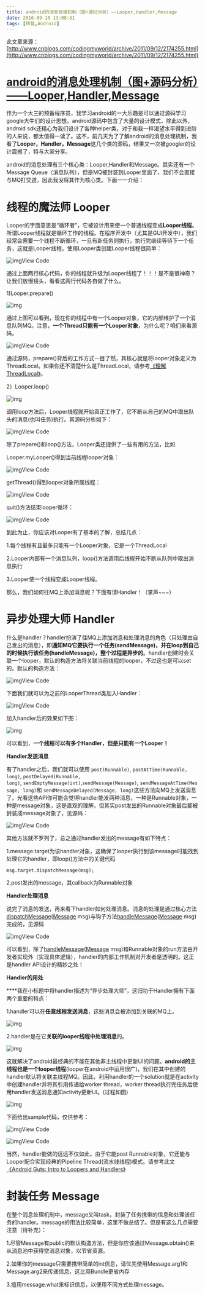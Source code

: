 ```yaml
---
title: android的消息处理机制（图+源码分析）——Looper,Handler,Message
date: 2016-09-10 13:08:51
tags: [转载,Android]
---
```


此文章来源：[http://www.cnblogs.com/codingmyworld/archive/2011/09/12/2174255.html](http://www.cnblogs.com/codingmyworld/archive/2011/09/12/2174255.html)

# [android的消息处理机制（图+源码分析）——Looper,Handler,Message](http://www.cnblogs.com/codingmyworld/archive/2011/09/14/2174255.html)

作为一个大三的预备程序员，我学习android的一大乐趣是可以通过源码学习google大牛们的设计思想。android源码中包含了大量的设计模式，除此以外，android sdk还精心为我们设计了各种helper类，对于和我一样渴望水平得到进阶的人来说，都太值得一读了。这不，前几天为了了解android的消息处理机制，我看了**Looper，Handler，Message**这几个类的源码，结果又一次被googler的设计震撼了，特与大家分享。

android的消息处理有三个核心类：Looper,Handler和Message。其实还有一个Message Queue（消息队列），但是MQ被封装到Looper里面了，我们不会直接与MQ打交道，因此我没将其作为核心类。下面一一介绍：

# 线程的魔法师 Looper

Looper的字面意思是“循环者”，它被设计用来使一个普通线程变成**Looper线程**。所谓Looper线程就是循环工作的线程。在程序开发中（尤其是GUI开发中），我们经常会需要一个线程不断循环，一旦有新任务则执行，执行完继续等待下一个任务，这就是Looper线程。使用Looper类创建Looper线程很简单：

![img](http://images.cnblogs.com/OutliningIndicators/ContractedBlock.gif)View Code

通过上面两行核心代码，你的线程就升级为Looper线程了！！！是不是很神奇？让我们放慢镜头，看看这两行代码各自做了什么。

1)Looper.prepare()

![img](http://pic002.cnblogs.com/images/2011/315542/2011091315284989.png)

通过上图可以看到，现在你的线程中有一个Looper对象，它的内部维护了一个消息队列MQ。注意，**一个Thread只能有一个Looper对象**，为什么呢？咱们来看源码。

![img](http://images.cnblogs.com/OutliningIndicators/ContractedBlock.gif)View Code

通过源码，prepare()背后的工作方式一目了然，其核心就是将looper对象定义为ThreadLocal。如果你还不清楚什么是ThreadLocal，请参考[《理解ThreadLocal》](http://blog.csdn.net/qjyong/article/details/2158097)。

2）Looper.loop()

![img](http://pic002.cnblogs.com/images/2011/315542/2011091315590586.png)

调用loop方法后，Looper线程就开始真正工作了，它不断从自己的MQ中取出队头的消息(也叫任务)执行。其源码分析如下：

![img](http://images.cnblogs.com/OutliningIndicators/ContractedBlock.gif)View Code

除了prepare()和loop()方法，Looper类还提供了一些有用的方法，比如

Looper.myLooper()得到当前线程looper对象：

![img](http://images.cnblogs.com/OutliningIndicators/ContractedBlock.gif)View Code

getThread()得到looper对象所属线程：

![img](http://images.cnblogs.com/OutliningIndicators/ContractedBlock.gif)View Code

quit()方法结束looper循环：

![img](http://images.cnblogs.com/OutliningIndicators/ContractedBlock.gif)View Code

到此为止，你应该对Looper有了基本的了解，总结几点：

1.每个线程有且最多只能有一个Looper对象，它是一个ThreadLocal

2.Looper内部有一个消息队列，loop()方法调用后线程开始不断从队列中取出消息执行

3.Looper使一个线程变成Looper线程。

那么，我们如何往MQ上添加消息呢？下面有请Handler！（掌声~~~）

# 异步处理大师 Handler

什么是handler？handler扮演了往MQ上添加消息和处理消息的角色（只处理由自己发出的消息），即**通知MQ它要执行一个任务(sendMessage)，并在loop到自己的时候执行该任务(handleMessage)，整个过程是异步的**。handler创建时会关联一个looper，默认的构造方法将关联当前线程的looper，不过这也是可以set的。默认的构造方法：

![img](http://images.cnblogs.com/OutliningIndicators/ContractedBlock.gif)View Code

下面我们就可以为之前的LooperThread类加入Handler：

![img](http://images.cnblogs.com/OutliningIndicators/ContractedBlock.gif)View Code

加入handler后的效果如下图：

![img](http://pic002.cnblogs.com/images/2011/315542/2011091322483894.png)

可以看到，**一个线程可以有多个Handler，但是只能有一个Looper！**

**Handler发送消息**

有了handler之后，我们就可以使用 `post(Runnable)`, `postAtTime(Runnable, long)`, `postDelayed(Runnable, long)`, `sendEmptyMessage(int)`,`sendMessage(Message)`, `sendMessageAtTime(Message, long)`和 `sendMessageDelayed(Message, long)`这些方法向MQ上发送消息了。光看这些API你可能会觉得handler能发两种消息，一种是Runnable对象，一种是message对象，这是直观的理解，但其实post发出的Runnable对象最后都被封装成message对象了，见源码：

![img](http://images.cnblogs.com/OutliningIndicators/ContractedBlock.gif)View Code

其他方法就不罗列了，总之通过handler发出的message有如下特点：

1.message.target为该handler对象，这确保了looper执行到该message时能找到处理它的handler，即loop()方法中的关键代码

```
msg.target.dispatchMessage(msg);
```

2.post发出的message，其callback为Runnable对象

**Handler处理消息**

说完了消息的发送，再来看下handler如何处理消息。消息的处理是通过核心方法[dispatchMessage](http://developer.android.com/reference/android/os/Handler.html#dispatchMessage%28android.os.Message%29)([Message](http://developer.android.com/reference/android/os/Message.html) msg)与钩子方法[handleMessage](http://developer.android.com/reference/android/os/Handler.html#handleMessage%28android.os.Message%29)([Message](http://developer.android.com/reference/android/os/Message.html) msg)完成的，见源码

![img](http://images.cnblogs.com/OutliningIndicators/ContractedBlock.gif)View Code

可以看到，除了[handleMessage](http://developer.android.com/reference/android/os/Handler.html#handleMessage%28android.os.Message%29)([Message](http://developer.android.com/reference/android/os/Message.html) msg)和Runnable对象的run方法由开发者实现外（实现具体逻辑），handler的内部工作机制对开发者是透明的。这正是handler API设计的精妙之处！

**Handler的用处**

****我在小标题中将handler描述为“异步处理大师”，这归功于Handler拥有下面两个重要的特点：

1.handler可以在**任意线程发送消息**，这些消息会被添加到关联的MQ上。

![img](http://pic002.cnblogs.com/images/2011/315542/2011091409532564.png)              

2.handler是在它**关联的looper线程中处理消息**的。

![img](http://pic002.cnblogs.com/images/2011/315542/2011091409541179.png)

这就解决了android最经典的不能在其他非主线程中更新UI的问题。**android的主线程也是一个looper线程**(looper在android中运用很广)，我们在其中创建的handler默认将关联主线程MQ。因此，利用handler的一个solution就是在activity中创建handler并将其引用传递给worker thread，worker thread执行完任务后使用handler发送消息通知activity更新UI。(过程如图)

![img](http://pic002.cnblogs.com/images/2011/315542/2011091323582123.png)

下面给出sample代码，仅供参考：

![img](http://images.cnblogs.com/OutliningIndicators/ContractedBlock.gif)View Code

![img](http://images.cnblogs.com/OutliningIndicators/ContractedBlock.gif)View Code

当然，handler能做的远远不仅如此，由于它能post Runnable对象，它还能与Looper配合实现经典的Pipeline Thread(流水线线程)模式。请参考此文[《Android Guts: Intro to Loopers and Handlers》](http://mindtherobot.com/blog/159/android-guts-intro-to-loopers-and-handlers/)

# 封装任务 Message

在整个消息处理机制中，message又叫task，封装了任务携带的信息和处理该任务的handler。message的用法比较简单，这里不做总结了。但是有这么几点需要注意（待补充）：

1.尽管Message有public的默认构造方法，但是你应该通过Message.obtain()来从消息池中获得空消息对象，以节省资源。

2.如果你的message只需要携带简单的int信息，请优先使用Message.arg1和Message.arg2来传递信息，这比用Bundle更省内存

3.擅用message.what来标识信息，以便用不同方式处理message。